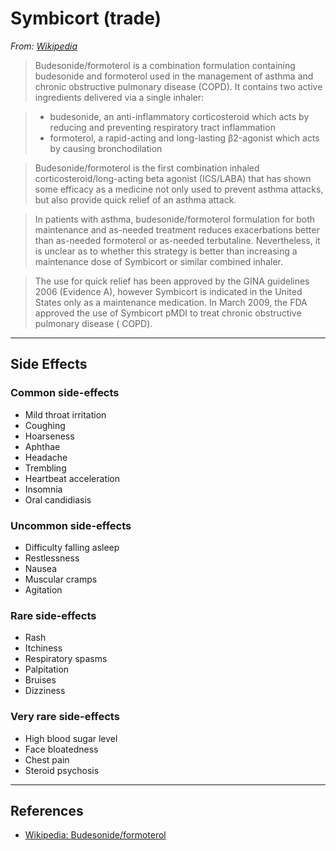 # Symbicort (trade)

*From: [Wikipedia](https://en.wikipedia.org/wiki/Budesonide/formoterol)*

> Budesonide/formoterol is a combination formulation containing budesonide and formoterol used in the management of asthma and chronic obstructive pulmonary disease (COPD). It contains two active ingredients delivered via a single inhaler:

> -   budesonide, an anti-inflammatory corticosteroid which acts by reducing and preventing respiratory tract inflammation
> -   formoterol, a rapid-acting and long-lasting β2-agonist which acts by causing bronchodilation

> Budesonide/formoterol is the first combination inhaled corticosteroid/long-acting beta agonist (ICS/LABA) that has shown some efficacy as a medicine not only used to prevent asthma attacks, but also provide quick relief of an asthma attack.

> In patients with asthma, budesonide/formoterol formulation for both maintenance and as-needed treatment reduces exacerbations better than as-needed formoterol or as-needed terbutaline. Nevertheless, it is unclear as to whether this strategy is better than increasing a maintenance dose of Symbicort or similar combined inhaler.

> The use for quick relief has been approved by the GINA guidelines 2006 (Evidence A), however Symbicort is indicated in the United States only as a maintenance medication. In March 2009, the FDA approved the use of Symbicort pMDI to treat chronic obstructive pulmonary disease ( COPD).

---

## Side Effects

### Common side-effects

-   Mild throat irritation
-   Coughing
-   Hoarseness
-   Aphthae
-   Headache
-   Trembling
-   Heartbeat acceleration
-   Insomnia
-   Oral candidiasis

### Uncommon side-effects

-   Difficulty falling asleep
-   Restlessness
-   Nausea
-   Muscular cramps
-   Agitation

### Rare side-effects

-   Rash
-   Itchiness
-   Respiratory spasms
-   Palpitation
-   Bruises
-   Dizziness

### Very rare side-effects

-   High blood sugar level
-   Face bloatedness
-   Chest pain
-   Steroid psychosis

---

## References

-   [Wikipedia: Budesonide/formoterol](https://en.wikipedia.org/wiki/Budesonide/formoterol)
